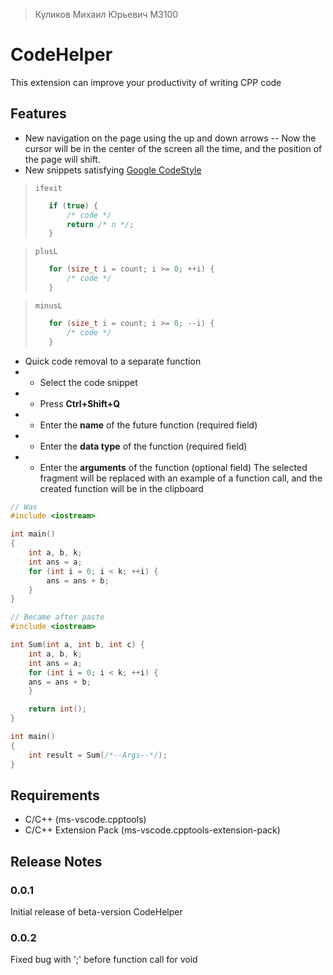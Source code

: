> Куликов Михаил Юрьевич M3100
# CodeHelper
This extension can improve your productivity of writing CPP code
## Features
- New navigation on the page using the up and down arrows
-- Now the cursor will be in the center of the screen all the time, and the position of the page will shift.
- New snippets satisfying [Google CodeStyle](https://google.github.io/styleguide/cppguide.html)
> ```
> ifexit
>```
> ```cpp
>    if (true) {
>        /* code */
>        return /* n */;
>    }
> ```

> ```
> plusL
>```
> ```cpp
>    for (size_t i = count; i >= 0; ++i) {
>        /* code */
>    }
> ```

> ```
> minusL
>```
> ```cpp
>    for (size_t i = count; i >= 0; --i) {
>        /* code */
>    }
> ```

- Quick code removal to a separate function
- - Select the code snippet
- - Press **Ctrl+Shift+Q**
- - Enter the **name** of the future function (required field)
- - Enter the **data type** of the function (required field)
- - Enter the **arguments** of the function (optional field)
The selected fragment will be replaced with an example of a function call, and the created function will be in the clipboard 
```cpp
// Was
#include <iostream>

int main()
{
    int a, b, k;
    int ans = a;
    for (int i = 0; i < k; ++i) {
        ans = ans + b;
    }
}
```
```cpp
// Became after paste
#include <iostream>

int Sum(int a, int b, int c) {
	int a, b, k;
	int ans = a;
	for (int i = 0; i < k; ++i) {
	ans = ans + b;
	}

 	return int();
}

int main()
{
    int result = Sum(/*--Args--*/);
}
```

## Requirements
- C/C++ (ms-vscode.cpptools)
- C/C++ Extension Pack (ms-vscode.cpptools-extension-pack)


## Release Notes
### 0.0.1
Initial release of beta-version CodeHelper

### 0.0.2
Fixed bug with ';' before function call for void
